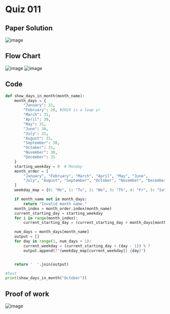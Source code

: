 # Quiz 011

## Paper Solution
![image](https://github.com/user-attachments/assets/70e2fd9d-1be1-40d7-8595-1ffa3f38a74a)

## Flow Chart
![image](https://github.com/user-attachments/assets/2c9d258a-4c79-46b1-b900-cc9f1dd0127c)
![image](https://github.com/user-attachments/assets/6b9da864-f7e5-4cf3-88ec-1bb9c902c3f4)

## Code
```.py
def show_days_in_month(month_name):
    month_days = {
        "January": 31,
        "February": 29, #2024 is a leap yr
        "March": 31,
        "April": 30,
        "May": 31,
        "June": 30,
        "July": 31,
        "August": 31,
        "September": 30,
        "October": 31,
        "November": 30,
        "December": 31
    }
    starting_weekday = 0  # Monday
    month_order = [
        "January", "February", "March", "April", "May", "June",
        "July", "August", "September", "October", "November", "December"
    ]
    weekday_map = {0: "Mo", 1: "Tu", 2: "We", 3: "Th", 4: "Fr", 5: "Sa", 6: "Su"}

    if month_name not in month_days:
        return "Invalid month name."
    month_index = month_order.index(month_name)
    current_starting_day = starting_weekday
    for i in range(month_index):
        current_starting_day = (current_starting_day + month_days[month_order[i]]) % 7

    num_days = month_days[month_name]
    output = []
    for day in range(1, num_days + 1):
        current_weekday = (current_starting_day + (day - 1)) % 7
        output.append(f"{weekday_map[current_weekday]} {day}")


    return '  '.join(output)

#Test
print(show_days_in_month("October"))

```
## Proof of work
![image](https://github.com/user-attachments/assets/4de9475a-614f-493a-8b22-b0c8282b6033)

